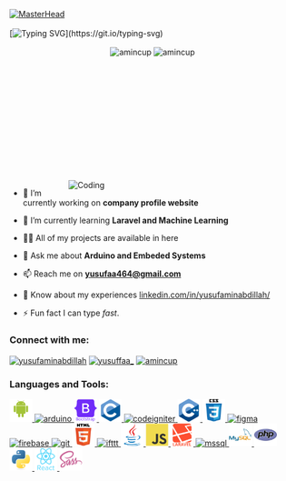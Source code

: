 [![MasterHead](https://res.cloudinary.com/omaha-code/image/upload/ar_4:3,c_fill,dpr_1.0,e_art:quartz,g_auto,h_396,q_auto:best,t_Linkedin_official,w_1584/v1561576558/mountains-1412683_1280.png)](https://rishavchanda.io)
<br><br>
[![Typing SVG](https://readme-typing-svg.herokuapp.com?color=5594EF&size=35&center=true&vCenter=true&width=1000&lines=Welcome+to+my+GitHub+profile!;My+name+is+Yusuf+Amin+Abdillah;An+IoT+Engineer,+Web+Developer+and+UI/UX+enthusiast.)](https://git.io/typing-svg)

<div align="center" style="margin-bottom:200px">
 <img width=40% align="center" src="https://github-readme-stats.vercel.app/api?username=amincup&show_icons=true&locale=en&theme=blue_navy" alt="amincup" />
 <img height="170px" width=40% align="center" src="https://github-readme-stats.vercel.app/api/top-langs?username=amincup&show_icons=true&locale=en&layout=compact&theme=blue_navy" alt="amincup" />
</div>
<br>
<img align="right" alt="Coding" width="400" src="https://lh3.googleusercontent.com/fife/AGXqzDkADwSMuOpc5xmd1Zan-nUQuVGQ3vSQ8ZxAPh0jtk6bjPF7LdGg7LdnIZfFiu53eLRUhYUQBGvNfeD4BMNoplckfHf5Jc68AD9RL1KinG-tQXcoCL4tJOjjr47c-wlpu4ypf1FRe1zms4bp-aEhm98_s5OtORq5dQl3BffxtiybqZzbrBMBM8Sc6cZgOJXQFjpKbbLx8FVbEO2XsYU1GobyzV-yoGmkckP4fcIdRu65BebhR_xJljN2vlGdvHn2B4WKYNWjPTRKqaSyb8NZORnPJplfSGMHjuqzwaAOr2IqLUUUhIBUxukei-i7SplvOBvqFgSq2ifGLwbmVfbhndkviKV33LoiglXUvZwrxKA-KEPoclT2OEzD8oJer8LfHvkyyHzV6nH4qW4FUfRzT1P3qMaXPa61EVT2dC6G-egTrNuaqUkiJUuKAuHKOD7xlMEnnxUzBb3kml0e3ak0itLxQVfPLEpxVxLtsx6r1CehKClWde4DLTeqZ40QreLAZYmZlQeVnyqF9jXA3aWs8jPSqRF0gOt4ohx8CwJe6K04_E2Ow0srtRHuoz6ftO8rrREfdgOvR8TErWWfWw6r4SK1Kd-ix3RfOm_2Pu21Kh4IvpuZXLobnAxT93oEEJsawv4SSrYm3V3syAkgvumWdaAgIYnXyjr3mP3W5uFtSQ5eb7SYdKzL9kZbYd2hkig6Dit2GsdH70Z2lLiBl27j4dm1MruvyWrTl9_7pZJ-jn7-zKRswBYDist0ERYWhJc5jX9UUcBUCPZe8RxUZ-TSooxR9_6w-ePuoi9fADnx2HCzlatD_0TSBT8Aplw_LoYXtHbTu1h_2p_qZBTSyBcRbEo5-xXUi1cZAQfRlclxWEYWDpCv2ZmeLuMAiJwZDw8ZZXR1lGs5JtvylK2x4QxH1GKtjFqpzuejZ_HcoJILULeW4iqIu40VHB4pcaAaGg1OJJrgU1omDDBziHcxnLTJe52dBSlJqO6nBbL3fYN3y0GMBJD_7es1FDfbb-F4CT3BJPR3cLg846aYUFAD3x_MKouKGhSivBJ-Od1rktKXy8RM3WMvUmGPIEAJpVDR1qCgUbCBeR8bwnFmn_3FjsaEX1LtJ11f201na5V7EJ95yHQZp0T8nzGclxwsJqZZba-ktkgP32SzxYL6Ca-F8M7UmX_DUteFqW605xpEhPlCsSJiVSY2mMl1b6csz7SAK23Vb0zbku1eQmB_nS5AJpbaXY6HsUObKntspljGky5NzABzCmveNjYUTB-SLxsiI7RzkH7Aq9D_UNV143NAcV5Vr0dmgkMxXlqmWWRMPjeuC1IJdJT7BKmZuEJq872eRvsaz9WPJWtQZ9fx_mq-RtdRM4VHkWtBzxvnljBk0wMk4pUgLHqVsLSTIHvFz9K4SutMYsrYgQsFfs9o4l5X1PlxlbKPPXaKkhIVKvyWss5og1ao0LUXx6svr6VixvHY2VTLNGbw6-Zw_GEIYmuEddbdKWiAY1DjDeJItmTalFL7_RewWw3POWu3An7NurJ76JUc60elQduI4rAfnOci80qFHZkJr4uySvL7stk8T6rgTdZf9vlexw=w1912-h958">

- 🔭 I’m currently working on **company profile website**

- 🌱 I’m currently learning **Laravel and Machine Learning**

- 👨‍💻 All of my projects are available in here

- 💬 Ask me about **Arduino and Embeded Systems**

- 📫 Reach me on **yusufaa464@gmail.com**

- 📄 Know about my experiences [linkedin.com/in/yusufaminabdillah/](https://www.linkedin.com/in/yusufaminabdillah/)

- ⚡ Fun fact I can type _fast_.

<h3 align="left">Connect with me:</h3>
<p align="left">
<a href="https://linkedin.com/in/yusufaminabdillah" target="blank"><img align="center" src="https://raw.githubusercontent.com/rahuldkjain/github-profile-readme-generator/master/src/images/icons/Social/linked-in-alt.svg" alt="yusufaminabdillah" height="30" width="40" /></a>
<a href="https://instagram.com/yusuffaa_" target="blank"><img align="center" src="https://raw.githubusercontent.com/rahuldkjain/github-profile-readme-generator/master/src/images/icons/Social/instagram.svg" alt="yusuffaa_" height="30" width="40" /></a>
<a href="https://www.behance.net/amincup" target="blank"><img align="center" src="https://raw.githubusercontent.com/rahuldkjain/github-profile-readme-generator/master/src/images/icons/Social/behance.svg" alt="amincup" height="30" width="40" /></a>
</p>

<h3 align="left">Languages and Tools:</h3>
<p align="left"> <a href="https://developer.android.com" target="_blank" rel="noreferrer"> <img src="https://raw.githubusercontent.com/devicons/devicon/master/icons/android/android-original-wordmark.svg" alt="android" width="40" height="40"/> </a> <a href="https://www.arduino.cc/" target="_blank" rel="noreferrer"> <img src="https://cdn.worldvectorlogo.com/logos/arduino-1.svg" alt="arduino" width="40" height="40"/> </a> <a href="https://getbootstrap.com" target="_blank" rel="noreferrer"> <img src="https://raw.githubusercontent.com/devicons/devicon/master/icons/bootstrap/bootstrap-plain-wordmark.svg" alt="bootstrap" width="40" height="40"/> </a> <a href="https://www.cprogramming.com/" target="_blank" rel="noreferrer"> <img src="https://raw.githubusercontent.com/devicons/devicon/master/icons/c/c-original.svg" alt="c" width="40" height="40"/> </a> <a href="https://codeigniter.com" target="_blank" rel="noreferrer"> <img src="https://cdn.worldvectorlogo.com/logos/codeigniter.svg" alt="codeigniter" width="40" height="40"/> </a> <a href="https://www.w3schools.com/cpp/" target="_blank" rel="noreferrer"> <img src="https://raw.githubusercontent.com/devicons/devicon/master/icons/cplusplus/cplusplus-original.svg" alt="cplusplus" width="40" height="40"/> </a> <a href="https://www.w3schools.com/css/" target="_blank" rel="noreferrer"> <img src="https://raw.githubusercontent.com/devicons/devicon/master/icons/css3/css3-original-wordmark.svg" alt="css3" width="40" height="40"/> </a> <a href="https://www.figma.com/" target="_blank" rel="noreferrer"> <img src="https://www.vectorlogo.zone/logos/figma/figma-icon.svg" alt="figma" width="40" height="40"/> </a> <a href="https://firebase.google.com/" target="_blank" rel="noreferrer"> <img src="https://www.vectorlogo.zone/logos/firebase/firebase-icon.svg" alt="firebase" width="40" height="40"/> </a> <a href="https://git-scm.com/" target="_blank" rel="noreferrer"> <img src="https://www.vectorlogo.zone/logos/git-scm/git-scm-icon.svg" alt="git" width="40" height="40"/> </a> <a href="https://www.w3.org/html/" target="_blank" rel="noreferrer"> <img src="https://raw.githubusercontent.com/devicons/devicon/master/icons/html5/html5-original-wordmark.svg" alt="html5" width="40" height="40"/> </a> <a href="https://ifttt.com/" target="_blank" rel="noreferrer"> <img src="https://www.vectorlogo.zone/logos/ifttt/ifttt-ar21.svg" alt="ifttt" width="40" height="40"/> </a> <a href="https://www.java.com" target="_blank" rel="noreferrer"> <img src="https://raw.githubusercontent.com/devicons/devicon/master/icons/java/java-original.svg" alt="java" width="40" height="40"/> </a> <a href="https://developer.mozilla.org/en-US/docs/Web/JavaScript" target="_blank" rel="noreferrer"> <img src="https://raw.githubusercontent.com/devicons/devicon/master/icons/javascript/javascript-original.svg" alt="javascript" width="40" height="40"/> </a> <a href="https://laravel.com/" target="_blank" rel="noreferrer"> <img src="https://raw.githubusercontent.com/devicons/devicon/master/icons/laravel/laravel-plain-wordmark.svg" alt="laravel" width="40" height="40"/> </a> <a href="https://www.microsoft.com/en-us/sql-server" target="_blank" rel="noreferrer"> <img src="https://www.svgrepo.com/show/303229/microsoft-sql-server-logo.svg" alt="mssql" width="40" height="40"/> </a> <a href="https://www.mysql.com/" target="_blank" rel="noreferrer"> <img src="https://raw.githubusercontent.com/devicons/devicon/master/icons/mysql/mysql-original-wordmark.svg" alt="mysql" width="40" height="40"/> </a> <a href="https://www.php.net" target="_blank" rel="noreferrer"> <img src="https://raw.githubusercontent.com/devicons/devicon/master/icons/php/php-original.svg" alt="php" width="40" height="40"/> </a> <a href="https://www.python.org" target="_blank" rel="noreferrer"> <img src="https://raw.githubusercontent.com/devicons/devicon/master/icons/python/python-original.svg" alt="python" width="40" height="40"/> </a> <a href="https://reactjs.org/" target="_blank" rel="noreferrer"> <img src="https://raw.githubusercontent.com/devicons/devicon/master/icons/react/react-original-wordmark.svg" alt="react" width="40" height="40"/> </a> <a href="https://sass-lang.com" target="_blank" rel="noreferrer"> <img src="https://raw.githubusercontent.com/devicons/devicon/master/icons/sass/sass-original.svg" alt="sass" width="40" height="40"/> </a> </p>

<!---
amincup/yusuf153 is a ✨ special ✨ repository because its `README.md` (this file) appears on your GitHub profile.
You can click the Preview link to take a look at your changes.
--->
